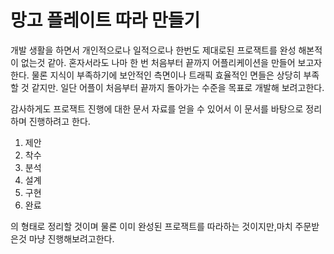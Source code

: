 # 망고 플레이트 따라 만들기
개발 생활을 하면서 개인적으로나 일적으로나 한번도 제대로된 프로잭트를 완성 해본적이 없는것 
같아. 혼자서라도 나마 한 번 처음부터 끝까지 어플리케이션을 만들어 보고자 한다. 물론 지식이
부족하기에 보안적인 측면이나 트래픽 효율적인 면들은 상당히 부족할 것 같지만. 일단 어플이 
처음부터 끝까지 돌아가는 수준을 목표로 개발해 보려고한다.

감사하게도 프로잭트 진행에 대한 문서 자료를 얻을 수 있어서 이 문서를 바탕으로 정리하며 
진행하려고 한다.

1. 제안
2. 착수
3. 분석
4. 설계
5. 구현
6. 완료

의 형태로 정리할 것이며 물론 이미 완성된 프로잭트를 따라하는 것이지만,마치 주문받은것 마냥
진행해보려고한다.